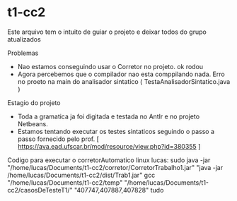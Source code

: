 # t1-cc2

Este arquivo tem o intuito de guiar o projeto e deixar todos do grupo atualizados

Problemas
  - Nao estamos conseguindo usar o Corretor no projeto. ok rodou
  - Agora percebemos que o compilador nao esta comppilando nada. Erro no proeto na main do analisador sintatico ( TestaAnalisadorSintatico.java )
  
  

Estagio do projeto
  - Toda a gramatica ja foi digitada e testada no Antlr e no projeto Netbeans.
  - Estamos tentando executar os testes sintaticos seguindo o passo a passo fornecido pelo prof.
  [ https://ava.ead.ufscar.br/mod/resource/view.php?id=380355 ]
  
  
  Codigo para executar o corretorAutomatico linux lucas:
  sudo java -jar "/home/lucas/Documents/t1-cc2/corretor/CorretorTrabalho1.jar" "java -jar /home/lucas/Documents/t1-cc2/dist/Trab1.jar" gcc "/home/lucas/Documents/t1-cc2/temp" "/home/lucas/Documents/t1-cc2/casosDeTesteT1/" "407747,407887,407828" tudo



